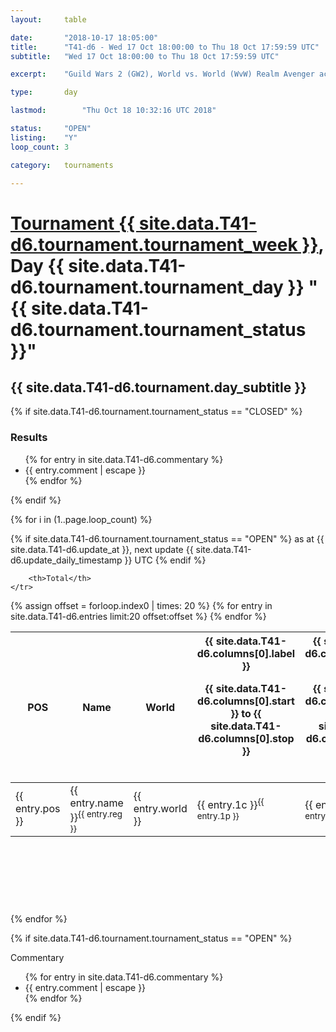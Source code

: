 ```yaml
---
layout: 	table

date: 		"2018-10-17 18:05:00"
title: 		"T41-d6 - Wed 17 Oct 18:00:00 to Thu 18 Oct 17:59:59 UTC"
subtitle: 	"Wed 17 Oct 18:00:00 to Thu 18 Oct 17:59:59 UTC"

excerpt:    "Guild Wars 2 (GW2), World vs. World (WvW) Realm Avenger achivement Tournament. \"Every Kill Counts\""

type:       day

lastmod: 		"Thu Oct 18 10:32:16 UTC 2018"

status:     "OPEN"
listing:    "Y"
loop_count: 3

category: 	tournaments

---
```

<div class="table_header">
    <h1><a href="{{ site.data.T41-d6.tournament.week_url }}">Tournament {{ site.data.T41-d6.tournament.tournament_week }}</a>, Day {{ site.data.T41-d6.tournament.tournament_day }} "{{ site.data.T41-d6.tournament.tournament_status }}"</h1>
    <h2>{{ site.data.T41-d6.tournament.day_subtitle }}</h2> 
</div>

{% if site.data.T41-d6.tournament.tournament_status == "CLOSED" %} 
<div class="commentary">
  <h3>Results</h3>
  <ul>
    {% for entry in site.data.T41-d6.commentary %}
    <li class="commentary_list">{{ entry.comment | escape }}</li>
    {% endfor %}
  </ul>
</div>
{% endif %}


{% for i in (1..page.loop_count) %}

{% if site.data.T41-d6.tournament.tournament_status == "OPEN" %} 
<span class="table_nextupdate">as at {{ site.data.T41-d6.update_at }}, next update {{ site.data.T41-d6.update_daily_timestamp }} UTC</span> 
{% endif %}

<table class="day_table">
  <colgroup>
    <col style="width:18px">
    <col style="width:55px">
    <col style="width:55px">
    <col style="width:12px">
    <col style="width:12px">
    <col style="width:12px">
    <col style="width:12px">
    <col style="width:12px">
    <col style="width:12px">
    <col style="width:12px">
    <col style="width:12px">
    <col style="width:12px">
    <col style="width:12px">
    <col style="width:12px">
    <col style="width:12px">
    <col style="width:12px">
    <col style="width:12px">
    <col style="width:12px">
    <col style="width:12px">
    <col style="width:12px">
    <col style="width:12px">
    <col style="width:12px">
    <col style="width:12px">
    <col style="width:12px">
    <col style="width:12px">
    <col style="width:12px">
    <col style="width:12px">
    <col style="width:18px">
  </colgroup>  
  <thead>
    <tr>
        <th>POS</th>
        <th class="AlignLeft">Name</th>
        <th class="AlignLeft">World</th>

<th><div class="label">{{ site.data.T41-d6.columns[0].label }}<p class="onhover">{{ site.data.T41-d6.columns[0].start }} to {{ site.data.T41-d6.columns[0].stop }}</p></div>​</th>
<th><div class="label">{{ site.data.T41-d6.columns[1].label }}<p class="onhover">{{ site.data.T41-d6.columns[1].start }} to {{ site.data.T41-d6.columns[1].stop }}</p></div>​</th>
<th><div class="label">{{ site.data.T41-d6.columns[2].label }}<p class="onhover">{{ site.data.T41-d6.columns[2].start }} to {{ site.data.T41-d6.columns[2].stop }}</p></div>​</th>
<th><div class="label">{{ site.data.T41-d6.columns[3].label }}<p class="onhover">{{ site.data.T41-d6.columns[3].start }} to {{ site.data.T41-d6.columns[3].stop }}</p></div>​</th>
<th><div class="label">{{ site.data.T41-d6.columns[4].label }}<p class="onhover">{{ site.data.T41-d6.columns[4].start }} to {{ site.data.T41-d6.columns[4].stop }}</p></div>​</th>
<th><div class="label">{{ site.data.T41-d6.columns[5].label }}<p class="onhover">{{ site.data.T41-d6.columns[5].start }} to {{ site.data.T41-d6.columns[5].stop }}</p></div>​</th>
<th><div class="label">{{ site.data.T41-d6.columns[6].label }}<p class="onhover">{{ site.data.T41-d6.columns[6].start }} to {{ site.data.T41-d6.columns[6].stop }}</p></div>​</th>
<th><div class="label">{{ site.data.T41-d6.columns[7].label }}<p class="onhover">{{ site.data.T41-d6.columns[7].start }} to {{ site.data.T41-d6.columns[7].stop }}</p></div>​</th>
<th><div class="label">{{ site.data.T41-d6.columns[8].label }}<p class="onhover">{{ site.data.T41-d6.columns[8].start }} to {{ site.data.T41-d6.columns[8].stop }}</p></div>​</th>
<th><div class="label">{{ site.data.T41-d6.columns[9].label }}<p class="onhover">{{ site.data.T41-d6.columns[9].start }} to {{ site.data.T41-d6.columns[9].stop }}</p></div>​</th>
<th><div class="label">{{ site.data.T41-d6.columns[10].label }}<p class="onhover">{{ site.data.T41-d6.columns[10].start }} to {{ site.data.T41-d6.columns[10].stop }}</p></div>​</th>

<th><div class="label">{{ site.data.T41-d6.columns[11].label }}<p class="onhover">{{ site.data.T41-d6.columns[11].start }} to {{ site.data.T41-d6.columns[11].stop }}</p></div>​</th>
<th><div class="label">{{ site.data.T41-d6.columns[12].label }}<p class="onhover">{{ site.data.T41-d6.columns[12].start }} to {{ site.data.T41-d6.columns[12].stop }}</p></div>​</th>
<th><div class="label">{{ site.data.T41-d6.columns[13].label }}<p class="onhover">{{ site.data.T41-d6.columns[13].start }} to {{ site.data.T41-d6.columns[13].stop }}</p></div>​</th>
<th><div class="label">{{ site.data.T41-d6.columns[14].label }}<p class="onhover">{{ site.data.T41-d6.columns[14].start }} to {{ site.data.T41-d6.columns[14].stop }}</p></div>​</th>
<th><div class="label">{{ site.data.T41-d6.columns[15].label }}<p class="onhover">{{ site.data.T41-d6.columns[15].start }} to {{ site.data.T41-d6.columns[15].stop }}</p></div>​</th>
<th><div class="label">{{ site.data.T41-d6.columns[16].label }}<p class="onhover">{{ site.data.T41-d6.columns[16].start }} to {{ site.data.T41-d6.columns[16].stop }}</p></div>​</th>
<th><div class="label">{{ site.data.T41-d6.columns[17].label }}<p class="onhover">{{ site.data.T41-d6.columns[17].start }} to {{ site.data.T41-d6.columns[17].stop }}</p></div>​</th>
<th><div class="label">{{ site.data.T41-d6.columns[18].label }}<p class="onhover">{{ site.data.T41-d6.columns[18].start }} to {{ site.data.T41-d6.columns[18].stop }}</p></div>​</th>
<th><div class="label">{{ site.data.T41-d6.columns[19].label }}<p class="onhover">{{ site.data.T41-d6.columns[19].start }} to {{ site.data.T41-d6.columns[19].stop }}</p></div>​</th>
<th><div class="label">{{ site.data.T41-d6.columns[20].label }}<p class="onhover">{{ site.data.T41-d6.columns[20].start }} to {{ site.data.T41-d6.columns[20].stop }}</p></div>​</th>

<th><div class="label">{{ site.data.T41-d6.columns[21].label }}<p class="onhover">{{ site.data.T41-d6.columns[21].start }} to {{ site.data.T41-d6.columns[21].stop }}</p></div>​</th>
<th><div class="label">{{ site.data.T41-d6.columns[22].label }}<p class="onhover">{{ site.data.T41-d6.columns[22].start }} to {{ site.data.T41-d6.columns[22].stop }}</p></div>​</th>
<th><div class="label">{{ site.data.T41-d6.columns[23].label }}<p class="onhover">{{ site.data.T41-d6.columns[23].start }} to {{ site.data.T41-d6.columns[23].stop }}</p></div>​</th>

        <th>Total</th>
    </tr>
  </thead>
  {% assign offset = forloop.index0 | times: 20 %}
<tbody>
{% for entry in site.data.T41-d6.entries limit:20 offset:offset %}
  <tr>
    <td class="pl{{ entry.pos }}">{{ entry.pos }}</td>
    <td class="AlignLeft">{{ entry.name }}<sup>{{ entry.reg }}</sup></td>
    <td class="AlignLeft">{{ entry.world }}</td>
    <td class="pl{{ entry.1p }}">{{ entry.1c }}<sup>{{ entry.1p }}</sup></td>
    <td class="pl{{ entry.2p }}">{{ entry.2c }}<sup>{{ entry.2p }}</sup></td>
    <td class="pl{{ entry.3p }}">{{ entry.3c }}<sup>{{ entry.3p }}</sup></td>
    <td class="pl{{ entry.4p }}">{{ entry.4c }}<sup>{{ entry.4p }}</sup></td>
    <td class="pl{{ entry.5p }}">{{ entry.5c }}<sup>{{ entry.5p }}</sup></td>
    <td class="pl{{ entry.6p }}">{{ entry.6c }}<sup>{{ entry.6p }}</sup></td>
    <td class="pl{{ entry.7p }}">{{ entry.7c }}<sup>{{ entry.7p }}</sup></td>
    <td class="pl{{ entry.8p }}">{{ entry.8c }}<sup>{{ entry.8p }}</sup></td>
    <td class="pl{{ entry.9p }}">{{ entry.9c }}<sup>{{ entry.9p }}</sup></td>
    <td class="pl{{ entry.10p }}">{{ entry.10c }}<sup>{{ entry.10p }}</sup></td>
    <td class="pl{{ entry.11p }}">{{ entry.11c }}<sup>{{ entry.11p }}</sup></td>
    <td class="pl{{ entry.12p }}">{{ entry.12c }}<sup>{{ entry.12p }}</sup></td>
    <td class="pl{{ entry.13p }}">{{ entry.13c }}<sup>{{ entry.13p }}</sup></td>
    <td class="pl{{ entry.14p }}">{{ entry.14c }}<sup>{{ entry.14p }}</sup></td>
    <td class="pl{{ entry.15p }}">{{ entry.15c }}<sup>{{ entry.15p }}</sup></td>
    <td class="pl{{ entry.16p }}">{{ entry.16c }}<sup>{{ entry.16p }}</sup></td>
    <td class="pl{{ entry.17p }}">{{ entry.17c }}<sup>{{ entry.17p }}</sup></td>
    <td class="pl{{ entry.18p }}">{{ entry.18c }}<sup>{{ entry.18p }}</sup></td>
    <td class="pl{{ entry.19p }}">{{ entry.19c }}<sup>{{ entry.19p }}</sup></td>
    <td class="pl{{ entry.20p }}">{{ entry.20c }}<sup>{{ entry.20p }}</sup></td>
    <td class="pl{{ entry.21p }}">{{ entry.21c }}<sup>{{ entry.21p }}</sup></td>
    <td class="pl{{ entry.22p }}">{{ entry.22c }}<sup>{{ entry.22p }}</sup></td>
    <td class="pl{{ entry.23p }}">{{ entry.23c }}<sup>{{ entry.23p }}</sup></td>
    <td class="pl{{ entry.24p }}">{{ entry.24c }}<sup>{{ entry.24p }}</sup></td>
    <td>{{ entry.total }}</td>
  </tr>
{% endfor %}  
</tbody>
</table>
<div class="leaderboard">
  <script async src="//pagead2.googlesyndication.com/pagead/js/adsbygoogle.js"></script>
  <!-- 728x90 -->
  <ins class="adsbygoogle"
       style="display:inline-block;width:728px;height:90px"
       data-ad-client="ca-pub-3274917281288240"
       data-ad-slot="3870538733"></ins>
  <script>
  (adsbygoogle = window.adsbygoogle || []).push({});
  </script>    
</div>
<br />
{% endfor %}

{% if site.data.T41-d6.tournament.tournament_status == "OPEN" %} 
<div class="commentary">
  <span class="commentary_title">Commentary</span>
  <ul>
    {% for entry in site.data.T41-d6.commentary %}
    <li class="commentary_list">{{ entry.comment | escape }}</li>
    {% endfor %}
  </ul>
</div>
{% endif %}


